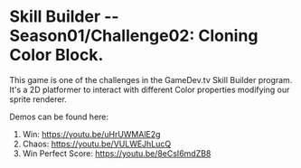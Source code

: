 # Skill Builder -- Season01/Challenge02: Cloning Color Block.

This game is one of the challenges in the GameDev.tv Skill Builder program. It's a 2D platformer to interact with different Color properties modifying our sprite renderer.

Demos can be found here: 
1. Win: https://youtu.be/uHrUWMAlE2g
2. Chaos: https://youtu.be/VULWEJhLucQ
3. Win Perfect Score: https://youtu.be/8eCsI6mdZB8
